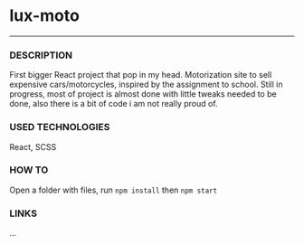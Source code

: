 # lux-moto
***
### DESCRIPTION
First bigger React project that pop in my head. Motorization site to sell expensive cars/motorcycles, inspired by the assignment to school. Still in progress, most of project is almost done with little tweaks needed to be done, also there is a bit of code i am not really proud of.

### USED TECHNOLOGIES
React, SCSS

### HOW TO
Open a folder with files, run `npm install` then `npm start`

### LINKS
...

